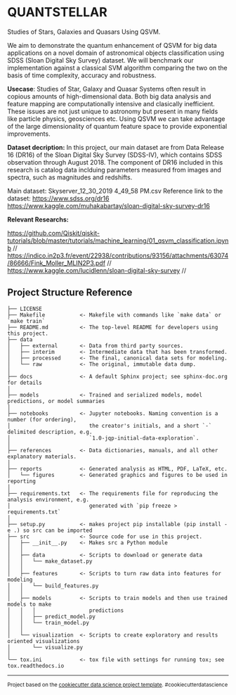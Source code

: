 QUANTSTELLAR 
==============================

Studies of Stars, Galaxies and Quasars Using QSVM.

We aim to demonstrate the quantum enhancement of QSVM for big data applications on a novel domain of astronomical objects classification using SDSS (Sloan Digital Sky Survey) dataset. We will benchmark our implementation against a classical SVM algorithm comparing the two on the basis of time complexity, accuracy and robustness. 

**Usecase**: 
Studies of Star, Galaxy and Quasar Systems often result in copious amounts of high-dimensional data. Both big data analysis and feature mapping are computationally intensive and clasically inefficient. These issues are not just unique to astronomy but present in many fields like particle physics, geosciences etc. Using QSVM we can take advantage of the large dimensionality of quantum feature space to provide exponential improvements. 

**Dataset decription:** 
In this project, our main dataset are from Data Release 16 (DR16) of the Sloan Digital Sky Survey (SDSS-IV), which contains SDSS observation through August 2018. The component of DR16 included in this research is catalog data inclduing parameters measured from images and spectra, such as magnitudes and redshifts.

Main dataset: Skyserver_12_30_2019 4_49_58 PM.csv
Reference link to the dataset: https://www.sdss.org/dr16 https://www.kaggle.com/muhakabartay/sloan-digital-sky-survey-dr16


**Relevant Researchs:**

https://github.com/Qiskit/qiskit-tutorials/blob/master/tutorials/machine_learning/01_qsvm_classification.ipynb //
https://indico.in2p3.fr/event/22938/contributions/93156/attachments/63074/86666/Fink_Moller_MLIN2P3.pdf //
https://www.kaggle.com/lucidlenn/sloan-digital-sky-survey //

Project Structure Reference
------------

    ├── LICENSE
    ├── Makefile           <- Makefile with commands like `make data` or `make train`
    ├── README.md          <- The top-level README for developers using this project.
    ├── data
    │   ├── external       <- Data from third party sources.
    │   ├── interim        <- Intermediate data that has been transformed.
    │   ├── processed      <- The final, canonical data sets for modeling.
    │   └── raw            <- The original, immutable data dump.
    │
    ├── docs               <- A default Sphinx project; see sphinx-doc.org for details
    │
    ├── models             <- Trained and serialized models, model predictions, or model summaries
    │
    ├── notebooks          <- Jupyter notebooks. Naming convention is a number (for ordering),
    │                         the creator's initials, and a short `-` delimited description, e.g.
    │                         `1.0-jqp-initial-data-exploration`.
    │
    ├── references         <- Data dictionaries, manuals, and all other explanatory materials.
    │
    ├── reports            <- Generated analysis as HTML, PDF, LaTeX, etc.
    │   └── figures        <- Generated graphics and figures to be used in reporting
    │
    ├── requirements.txt   <- The requirements file for reproducing the analysis environment, e.g.
    │                         generated with `pip freeze > requirements.txt`
    │
    ├── setup.py           <- makes project pip installable (pip install -e .) so src can be imported
    ├── src                <- Source code for use in this project.
    │   ├── __init__.py    <- Makes src a Python module
    │   │
    │   ├── data           <- Scripts to download or generate data
    │   │   └── make_dataset.py
    │   │
    │   ├── features       <- Scripts to turn raw data into features for modeling
    │   │   └── build_features.py
    │   │
    │   ├── models         <- Scripts to train models and then use trained models to make
    │   │   │                 predictions
    │   │   ├── predict_model.py
    │   │   └── train_model.py
    │   │
    │   └── visualization  <- Scripts to create exploratory and results oriented visualizations
    │       └── visualize.py
    │
    └── tox.ini            <- tox file with settings for running tox; see tox.readthedocs.io


--------

<p><small>Project based on the <a target="_blank" href="https://drivendata.github.io/cookiecutter-data-science/">cookiecutter data science project template</a>. #cookiecutterdatascience</small></p>
